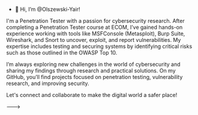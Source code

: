 - 👋 Hi, I’m @Olszewski-Yair!

I'm a Penetration Tester with a passion for cybersecurity research. After completing a Penetration Tester course at ECOM, 
I’ve gained hands-on experience working with tools like MSFConsole (Metasploit), Burp Suite, Wireshark, and Snort to uncover, exploit, and report vulnerabilities. 
My expertise includes testing and securing systems by identifying critical risks such as those outlined in the OWASP Top 10.

I’m always exploring new challenges in the world of cybersecurity and sharing my findings through research and practical solutions. 
On my GitHub, you’ll find projects focused on penetration testing, vulnerability research, and improving security.

Let's connect and collaborate to make the digital world a safer place!

--->
